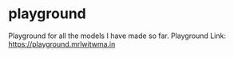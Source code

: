 # playground
Playground for all the models I have made so far. 
Playground Link: https://playground.mrlwitwma.in
